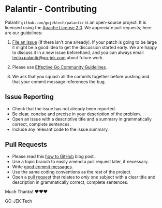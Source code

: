 # Palantir - Contributing

Palantir `github.com/gojektech/palantir` is an open-source project. 
It is licensed using the [Apache License 2.0][1]. 
We appreciate pull requests; here are our guidelines:

1.  [File an issue][2] 
    (if there isn't one already). If your patch
    is going to be large it might be a good idea to get the
    discussion started early.  We are happy to discuss it in a
    new issue beforehand, and you can always email
    <tech+palantir@go-jek.com> about future work.

2.  Please use [Effective Go Community Guidelines][3].

3.  We ask that you squash all the commits together before
    pushing and that your commit message references the bug.

## Issue Reporting
- Check that the issue has not already been reported.
- Be clear, concise and precise in your description of the problem.
- Open an issue with a descriptive title and a summary in grammatically correct,
  complete sentences.
- Include any relevant code to the issue summary.

## Pull Requests
- Please read this [how to GitHub][4] blog post.
- Use a topic branch to easily amend a pull request later, if necessary.
- Write [good commit messages][5].
- Use the same coding conventions as the rest of the project.
- Open a [pull request][6] that relates to *only* one subject with a clear title
  and description in grammatically correct, complete sentences.

Much Thanks! ❤❤❤

GO-JEK Tech

[1]: http://www.apache.org/licenses/LICENSE-2.0
[2]: https://github.com/gojektech/palantir/issues
[3]: https://golang.org/doc/effective_go.html
[4]: http://gun.io/blog/how-to-github-fork-branch-and-pull-request
[5]: http://tbaggery.com/2008/04/19/a-note-about-git-commit-messages.html
[6]: https://help.github.com/articles/using-pull-requests
